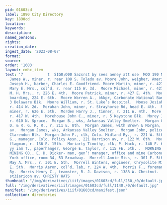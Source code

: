 ```yaml
---
pid: 01603cd
label: 1890 City Directory
key: 1890cd
location: 
keywords: 
description: 
named_persons: 
rights: 
creation_date: 
ingest_date: '2023-08-07'
format: 
source: 
order: '1603'
layout: cmhc_item
text: '7           t  SIG0;O00 Sazsrst by sees aeney att ose  MOO 190 MOR       Moore
  James W., miner, r. rear 108 S. Toledo av. Moore John, weigher, American Smelter.  Moore
  Joseph H., barber, Charles E. Goodfriend. Moore Martin, miner, r. 427 E. 4th.  ‘Moore
  Mary E. Mrs., col’d, r. rear 115 W. 3d.  Moore Michael, miner, r. 427 E. 4th.  Moore
  M. H. Mrs., r. 226 E. 4th.  Moore Patrick, miner, r. 427 E. 4th.  Moore Robert J.,
  boarding, 224 E. 6th.  Moore Warren A., bkkpr, Carbonate National Bank, r. 2 and
  3 Delaware Bik.  Moore William, r. St. Luke’s Hospital.  Moose Josiah B., teamster,
  r. 414 W. 2d.  Morahan John, miner, r. Strayhorse Rd, head E. 4th.  Moran John W.,
  miner, r. 626 E. 5th.  Morden Harry J., tinner, r. 211 W. 4th.  More James W., engineer,
  r. 417 W. 4th.  Morehouse John C., miner, r. 5 Keystone Blk.  Morey Jasper N., teamster,
  r. 610 N. Spruce.  Morgan B., wks, Arkansas Valley Smelter.  Morgan Calvin P., switchman,
  D. & R. G. R. R., r, 211 E. 8th.  Morgan James, with Brown & Morgan, r. 313 Harrison
  av.  Morgan James, wks, Arkansas Valley Smelter.  Morgan John, policeman, r. 67
  Clarendon Blk.  Morgan John F., clk, Colo. Midland Ry., r. 221 W. 5th.  Morgan John
  G., manager, Colo. Policy Assn., 221 Harrison av, r. 122 W. 6th.  Moriarty Bartholomew,
  flagman, r. 136 E. 15th.  Moriarty Timothy, clk, P. Mack, r. 140 E. 6th.  Moriarty
  yy iam T., paperhanger, George E. Taylor, r. 115 FE. 5th. .  MORNING STAR CONSOLIDATED
  MINING CO., E. D. Dicker- man, gen’! manager, office and mine Carbonate Hill; New
  York office, room 34, 53 Broadway.  Morrell Annie Miss, r. 301 E. 5th.  Morrell
  May A. Mrs., r. 301 E. 5th.  Morrell Winters, engineer, Chrysolite Mine, r. 301
  E. 5th.  Morris Aaron, col’d, lab, r. 224 W. 4th.  Morris F., foreman, Colo. Midland
  Ry.  Morris Henry C., teamster, R. J. Davison, r. 1388 W. Chestnut.  Brown & Morgan,
  st3iaricon av. CHRISTY HATS    '
thumbnail: "/img/derivatives/iiif/images/01603cd/full/250,/0/default.jpg"
full: "/img/derivatives/iiif/images/01603cd/full/1140,/0/default.jpg"
manifest: "/img/derivatives/iiif/01603cd/manifest.json"
collection: directories
---
```

